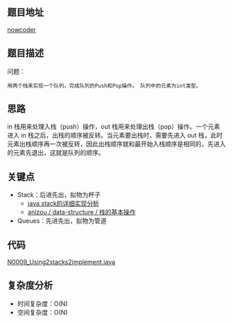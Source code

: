 <!--
 * @Date        : 2020-05-02 20:37:47
 * @LastEditors : anlzou
 * @Github      : https://github.com/anlzou
 * @LastEditTime: 2020-05-27 10:34:16
 * @FilePath    : \algorithm\problems\N0009_Using2stacks2implementQueues.md
 * @Describe    : 
 -->
## 题目地址

[nowcoder](https://www.nowcoder.com/practice/54275ddae22f475981afa2244dd448c6?tpId=13&tqId=11158&tPage=1&rp=1&ru=/ta/coding-interviews&qru=/ta/coding-interviews/question-ranking&from=cyc_github)

## 题目描述

问题：
```
用两个栈来实现一个队列，完成队列的Push和Pop操作。 队列中的元素为int类型。
```

## 思路
in 栈用来处理入栈（push）操作，out 栈用来处理出栈（pop）操作。一个元素进入 in 栈之后，出栈的顺序被反转。当元素要出栈时，需要先进入 out 栈，此时元素出栈顺序再一次被反转，因此出栈顺序就和最开始入栈顺序是相同的，先进入的元素先退出，这就是队列的顺序。

## 关键点
- Stack：后进先出，拟物为杯子
  - [java stack的详细实现分析](https://blog.csdn.net/qq_35124535/article/details/71487479?utm_medium=distribute.pc_relevant.none-task-blog-baidujs-2)
  - [anlzou / data-structure / 栈的基本操作](https://github.com/anlzou/data-structure/blob/master/chapters/chapter03-stacks-and-queues/test-1.md)
- Queues：先进先出，拟物为管道


## 代码
[N0009_Using2stacks2implement.java](../code/N0009_Using2stacks2implement.java)

## 复杂度分析

- 时间复杂度：O(N)
- 空间复杂度：O(N)